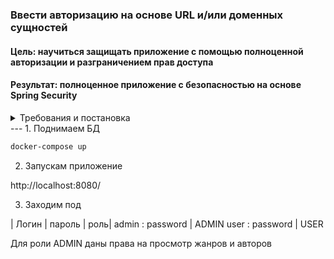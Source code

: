 ### Ввести авторизацию на основе URL и/или доменных сущностей

#### Цель: научиться защищать приложение с помощью полноценной авторизации и разграничением прав доступа

#### Результат: полноценное приложение с безопасностью на основе Spring Security



<details>
<summary>Требования и постановка
</summary>

### Описание решения

Требования:

*   Минимум: настроить в приложении авторизацию на уровне URL.
*   Максимум: настроить в приложении авторизацию на основе доменных сущностей и методов сервиса.

#### Рекомендации к выполнению работы:

*  Не рекомендуется выделять пользователей с разными правами в разные классы - т.е. просто один класс пользователя.
*  В случае авторизации на основе доменных сущностей и PostgreSQL не используйте GUID для сущностей.
*  Это домашнее задание частично будет использоваться в дальнейше

#### Критерии оценки:

###### Факт сдачи:

* 0 - задание не сдано
* 0 - ничего не работает или отсутствует основной функционал
* 1 - задание сдано Степень выполнения (количество работающего функционала, что примет заказчик, что будет проверять
  тестировщик):
* 1 - не работает или отсутствует большая часть критического функционала
* 2 - основной функционал есть, возможны небольшие косяки
* 3 - основной функционал есть, всё хорошо работает
* 4 - основной функционал есть, всё хорошо работает, тесты и/или задание перевыполнено

###### Способ выполнения (качество выполнения, стиль кода, как ревью перед мержем):

* 0 - нужно править, мержить нельзя (нарушение соглашений, публичные поля)
* 1 - лучше исправить в рамках этого ДЗ для повышения оценки
* 2 - можно мержить, но в следующих ДЗ нужно поправить.
* 3 - можно мержить, мелкие недочёты
* 4 - отличная работа!
* 5 - экстра балл за особо красивый кусочек кода/решение целиком (ставится только после отличной работы, отдельно не
  ставится)

</details>
--- 
1. Поднимаем БД

```dockerfile
docker-compose up
```

2. Запускам приложение

http://localhost:8080/

3. Заходим под 

| Логин |  пароль |   роль|
admin :  password | ADMIN
user : password | USER

Для роли ADMIN даны права на просмотр жанров и авторов